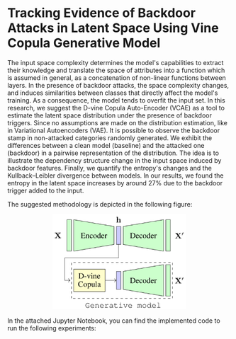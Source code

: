 # Tracking Evidence of Backdoor Attacks in Latent Space Using Vine Copula Generative Model

The input space complexity determines the model's capabilities to extract their knowledge and translate the space of attributes into a function which is assumed in general, as a concatenation of non-linear functions between layers. In the presence of backdoor attacks, the space complexity changes, and induces similarities between classes that directly affect the model's training. As a consequence, the model tends to overfit the input set. In this research, we suggest the D-vine Copula Auto-Encoder (VCAE) as a tool to estimate the latent space distribution under the presence of backdoor triggers. Since no assumptions are made on the distribution estimation, like in Variational Autoencoders (VAE). It is possible to observe the backdoor stamp in non-attacked categories randomly generated. We exhibit the differences between a clean model (baseline) and the attacked one (backdoor) in a pairwise representation of the distribution. The idea is to illustrate the dependency structure change in the input space induced by backdoor features. Finally, we quantify the entropy's changes and the Kullback–Leibler divergence between models. In our results, we found the entropy in the latent space increases by around 27\% due to the backdoor trigger added to the input. 

The suggested methodology is depicted in the following figure:
<center><img src="DvineCopula.png" alt="D-vine copula AE" width="300"/></center>

In the attached Jupyter Notebook, you can find the implemented code to run the following experiments:
